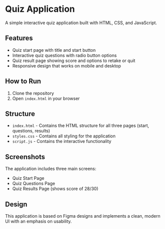 # Quiz Application

A simple interactive quiz application built with HTML, CSS, and JavaScript.

## Features

- Quiz start page with title and start button
- Interactive quiz questions with radio button options
- Quiz result page showing score and options to retake or quit
- Responsive design that works on mobile and desktop

## How to Run

1. Clone the repository
2. Open `index.html` in your browser

## Structure

- `index.html` - Contains the HTML structure for all three pages (start, questions, results)
- `styles.css` - Contains all styling for the application
- `script.js` - Contains the interactive functionality

## Screenshots

The application includes three main screens:
- Quiz Start Page
- Quiz Questions Page
- Quiz Results Page (shows score of 28/30)

## Design

This application is based on Figma designs and implements a clean, modern UI with an emphasis on usability.